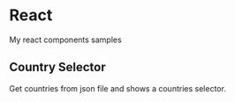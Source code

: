 # React
My react components samples

## Country Selector

Get countries from json file and shows a countries selector.

